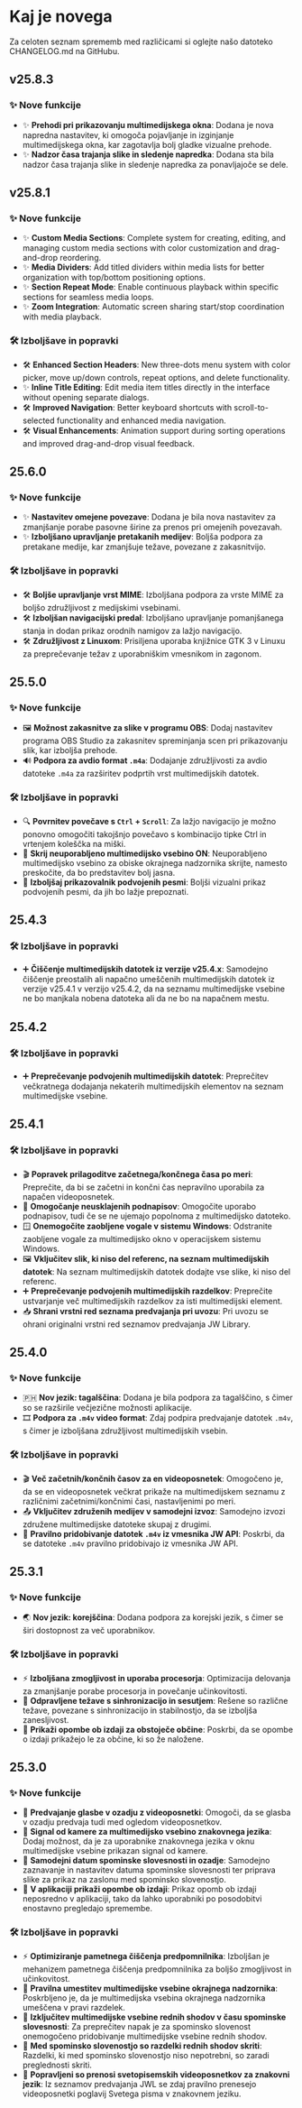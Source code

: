 <!-- markdownlint-disable no-duplicate-heading -->

# Kaj je novega

Za celoten seznam sprememb med različicami si oglejte našo datoteko CHANGELOG.md na GitHubu.

## v25.8.3

### ✨ Nove funkcije

- ✨ **Prehodi pri prikazovanju multimedijskega okna**: Dodana je nova napredna nastavitev, ki omogoča pojavljanje in izginjanje multimedijskega okna, kar zagotavlja bolj gladke vizualne prehode.
- ✨ **Nadzor časa trajanja slike in sledenje napredka**: Dodana sta bila nadzor časa trajanja slike in sledenje napredka za ponavljajoče se dele.

## v25.8.1

### ✨ Nove funkcije

- ✨ **Custom Media Sections**: Complete system for creating, editing, and managing custom media sections with color customization and drag-and-drop reordering.
- ✨ **Media Dividers**: Add titled dividers within media lists for better organization with top/bottom positioning options.
- ✨ **Section Repeat Mode**: Enable continuous playback within specific sections for seamless media loops.
- ✨ **Zoom Integration**: Automatic screen sharing start/stop coordination with media playback.

### 🛠️ Izboljšave in popravki

- 🛠️ **Enhanced Section Headers**: New three-dots menu system with color picker, move up/down controls, repeat options, and delete functionality.
- ✨ **Inline Title Editing**: Edit media item titles directly in the interface without opening separate dialogs.
- 🛠️ **Improved Navigation**: Better keyboard shortcuts with scroll-to-selected functionality and enhanced media navigation.
- 🛠️ **Visual Enhancements**: Animation support during sorting operations and improved drag-and-drop visual feedback.

## 25.6.0

### ✨ Nove funkcije

- ✨ **Nastavitev omejene povezave**: Dodana je bila nova nastavitev za zmanjšanje porabe pasovne širine za prenos pri omejenih povezavah.
- ✨ **Izboljšano upravljanje pretakanih medijev**: Boljša podpora za pretakane medije, kar zmanjšuje težave, povezane z zakasnitvijo.

### 🛠️ Izboljšave in popravki

- 🛠️ **Boljše upravljanje vrst MIME**: Izboljšana podpora za vrste MIME za boljšo združljivost z medijskimi vsebinami.
- 🛠️ **Izboljšan navigacijski predal**: Izboljšano upravljanje pomanjšanega stanja in dodan prikaz orodnih namigov za lažjo navigacijo.
- 🛠️ **Združljivost z Linuxom**: Prisiljena uporaba knjižnice GTK 3 v Linuxu za preprečevanje težav z uporabniškim vmesnikom in zagonom.

## 25.5.0

### ✨ Nove funkcije

- 🖼️ **Možnost zakasnitve za slike v programu OBS**: Dodaj nastavitev programa OBS Studio za zakasnitev spreminjanja scen pri prikazovanju slik, kar izboljša prehode.
- 🔊 **Podpora za avdio format `.m4a`**: Dodajanje združljivosti za avdio datoteke `.m4a` za razširitev podprtih vrst multimedijskih datotek.

### 🛠️ Izboljšave in popravki

- 🔍 **Povrnitev povečave s `Ctrl` + `Scroll`**: Za lažjo navigacijo je možno ponovno omogočiti takojšnjo povečavo s kombinacijo tipke Ctrl in vrtenjem koleščka na miški.
- 👤 **Skrij neuporabljeno multimedijsko vsebino ON**: Neuporabljeno multimedijsko vsebino za obiske okrajnega nadzornika skrijte, namesto preskočite, da bo predstavitev bolj jasna.
- 🎵 **Izboljšaj prikazovalnik podvojenih pesmi**: Boljši vizualni prikaz podvojenih pesmi, da jih bo lažje prepoznati.

## 25.4.3

### 🛠️ Izboljšave in popravki

- ➕ **Čiščenje multimedijskih datotek iz verzije v25.4.x**: Samodejno čiščenje preostalih ali napačno umeščenih multimedijskih datotek iz verzije v25.4.1 v verzijo v25.4.2, da na seznamu multimedijske vsebine ne bo manjkala nobena datoteka ali da ne bo na napačnem mestu.

## 25.4.2

### 🛠️ Izboljšave in popravki

- ➕ **Preprečevanje podvojenih multimedijskih datotek**: Preprečitev večkratnega dodajanja nekaterih multimedijskih elementov na seznam multimedijske vsebine.

## 25.4.1

### 🛠️ Izboljšave in popravki

- 🎬 **Popravek prilagoditve začetnega/končnega časa po meri**: Preprečite, da bi se začetni in končni čas nepravilno uporabila za napačen videoposnetek.
- 📝 **Omogočanje neusklajenih podnapisov**: Omogočite uporabo podnapisov, tudi če se ne ujemajo popolnoma z multimedijsko datoteko.
- 🪟 **Onemogočite zaobljene vogale v sistemu Windows**: Odstranite zaobljene vogale za multimedijsko okno v operacijskem sistemu Windows.
- 🖼 **Vključitev slik, ki niso del referenc, na seznam multimedijskih datotek**: Na seznam multimedijskih datotek dodajte vse slike, ki niso del referenc.
- ➕ **Preprečevanje podvojenih multimedijskih razdelkov**: Preprečite ustvarjanje več multimedijskih razdelkov za isti multimedijski element.
- 📥 **Shrani vrstni red seznama predvajanja pri uvozu**: Pri uvozu se ohrani originalni vrstni red seznamov predvajanja JW Library.

## 25.4.0

### ✨ Nove funkcije

- 🇵🇭 **Nov jezik: tagalščina**: Dodana je bila podpora za tagalščino, s čimer so se razširile večjezične možnosti aplikacije.
- 🎞 **Podpora za `.m4v` video format**: Zdaj podpira predvajanje datotek `.m4v`, s čimer je izboljšana združljivost multimedijskih vsebin.

### 🛠️ Izboljšave in popravki

- 🎬 **Več začetnih/končnih časov za en videoposnetek**: Omogočeno je, da se en videoposnetek večkrat prikaže na multimedijskem seznamu z različnimi začetnimi/končnimi časi, nastavljenimi po meri.
- 📤 **Vključitev združenih medijev v samodejni izvoz**: Samodejno izvozi združene multimedijske datoteke skupaj z drugimi.
- 📡 **Pravilno pridobivanje datotek `.m4v` iz vmesnika JW API**: Poskrbi, da se datoteke `.m4v` pravilno pridobivajo iz vmesnika JW API.

## 25.3.1

### ✨ Nove funkcije

- 🌏 **Nov jezik: korejščina**: Dodana podpora za korejski jezik, s čimer se širi dostopnost za več uporabnikov.

### 🛠️ Izboljšave in popravki

- ⚡ **Izboljšana zmogljivost in uporaba procesorja**: Optimizacija delovanja za zmanjšanje porabe procesorja in povečanje učinkovitosti.
- 🔄 **Odpravljene težave s sinhronizacijo in sesutjem**: Rešene so različne težave, povezane s sinhronizacijo in stabilnostjo, da se izboljša zanesljivost.
- 📜 **Prikaži opombe ob izdaji za obstoječe občine**: Poskrbi, da se opombe o izdaji prikažejo le za občine, ki so že naložene.

## 25.3.0

### ✨ Nove funkcije

- 🎵 **Predvajanje glasbe v ozadju z videoposnetki**: Omogoči, da se glasba v ozadju predvaja tudi med ogledom videoposnetkov.
- 🎥 **Signal od kamere za multimedijsko vsebino znakovnega jezika**: Dodaj možnost, da je za uporabnike znakovnega jezika v oknu multimedijske vsebine prikazan signal od kamere.
- 📅 **Samodejni datum spominske slovesnosti in ozadje**: Samodejno zaznavanje in nastavitev datuma spominske slovesnosti ter priprava slike za prikaz na zaslonu med spominsko slovenostjo.
- 📜 **V aplikaciji prikaži opombe ob izdaji**: Prikaz opomb ob izdaji neposredno v aplikaciji, tako da lahko uporabniki po posodobitvi enostavno pregledajo spremembe.

### 🛠️ Izboljšave in popravki

- ⚡ **Optimiziranje pametnega čiščenja predpomnilnika**: Izboljšan je mehanizem pametnega čiščenja predpomnilnika za boljšo zmogljivost in učinkovitost.
- 📂 **Pravilna umestitev multimedijske vsebine okrajnega nadzornika**: Poskrbljeno je, da je multimedijska vsebina okrajnega nadzornika umeščena v pravi razdelek.
- 📅 **Izključitev multimedijske vsebine rednih shodov v času spominske slovesnosti**: Za preprečitev napak je za spominsko slovenost onemogočeno pridobivanje multimedijske vsebine rednih shodov.
- 📅 **Med spominsko slovenostjo so razdelki rednih shodov skriti**: Razdelki, ki med spominsko slovenostjo niso nepotrebni, so zaradi preglednosti skriti.
- 📖 **Popravljeni so prenosi svetopisemskih videoposnetkov za znakovni jezik**: Iz seznamov predvajanja JWL se zdaj pravilno prenesejo videoposnetki poglavij Svetega pisma v znakovnem jeziku.
